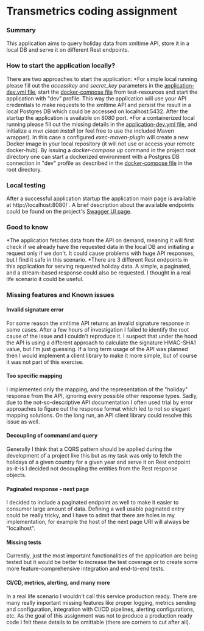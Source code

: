 # Transmetrics coding assignment

### Summary ###
This application aims to query holiday data from xmltime API, store it in a local DB and serve it on different Rest endpoints.

### How to start the application locally? ###
There are two approaches to start the application:
*For simple local running please fill out the _accesskey_ and _secret_key_ parameters in the [application-dev.yml file](src\main\resources\application-dev.yml),
 start the [docker-compose file](src\test\resources\docker\docker-compose.yml) from test-resources and start the application with "dev" profile. 
 This way the application will use your API credentials to make requests to the xmltime API and persist the result in a local Postgres DB which could be
 accessed on localhost:5432. After the startup the application is available on 8080 port.
*For a containerized local running please fill out the missing details in the [application-dev.yml file](src\main\resources\application-dev.yml),
 and initialize a _mvn clean install_ (or feel free to use the included Maven wrapper). In this case a configured _exec-maven-plugin_ will
 create a new Docker image in your local repository (it will not use or access your remote docker-hub). By issuing a _docker-compose up_ command
 in the project root directory one can start a dockerized environment with a Postgres DB connection in "dev" profile as described in the [docker-compose file](docker-compose.yml)
 in the root directory.

### Local testing ###
After a successful application startup the application main page is available at http://localhost:8080/ .
A brief description about the available endpoints could be found on the project's [Swagger UI page](http://localhost:8080/swagger-ui/).

### Good to know ###
*The application fetches data from the API on demand, meaning it will first check if we already have the requested data in the local DB and initiating a 
request only if we don't. It could cause problems with huge API responses, but I find it safe in this scenario.
*There are 3 different Rest endpoints in this application for serving requested holiday data. A simple, a paginated, and a stream-based response could also be requested.
I thought in a real life scenario it could be useful. 


### Missing features and Known issues ###
#### Invalid signature error ####
For some reason the  xmltime API returns an invalid signature response in some cases. After a few hours of investigation I failed to identify the root cause of the issue
and I couldn't reproduce it. I suspect that under the hood the API is using a different approach to calculate the signature HMAC-SHA1 value, but I'm just guessing.
If a long term usage of the API was planned then I would implement a client library to make it more simple, but of course it was not part of this exercise.

#### Too specific mapping ####
I implemented only the mapping, and the representation of the "holiday" response from the API, ignoring every possible other response types.
Sadly, due to the not-so-descriptive API documentation I often used trial by error approaches to figure out the response format which led to
not so elegant mapping solutions. On the long run, an API client library could resolve this issue as well.

#### Decoupling of command and query ####
Generally I think that a CQRS pattern should be applied during the development of a project like this but as my task was only to 
fetch the holidays of a given country for a given year and serve it on Rest endpoint as-it-is I decided not decoupling the 
entities from the Rest response objects. 

#### Paginated response - next page ####
I decided to include a paginated endpoint as well to make it easier to consumer large amount of data. Defining a well usable paginated 
entry could be really tricky, and I have to admit that there are holes in my implementation, for example the host of the next page URI
will always be "localhost". 

#### Missing tests ####
Currently, just the most important functionalities of the application are being tested but it would be better to increase the test coverage
or to create some more feature-comprehensive integration and end-to-end tests. 

#### CI/CD, metrics, alerting, and many more ####
In a real life scenario I wouldn't call this service production ready. There are many really important missing features
like proper logging, metrics sending and configuration, integration with CI/CD pipelines, alerting configurations, etc. 
As the goal of this assignment was not to produce a production ready code I felt these details to be omittable (there are corners to cut after all).